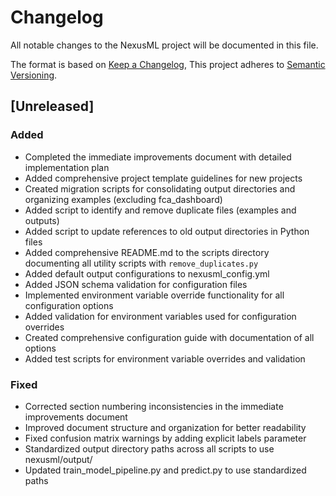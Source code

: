 # Changelog

All notable changes to the NexusML project will be documented in this file.

The format is based on [Keep a Changelog](https://keepachangelog.com/en/1.0.0/),
This project adheres to
[Semantic Versioning](https://semver.org/spec/v2.0.0.html).

## [Unreleased]

### Added

- Completed the immediate improvements document with detailed implementation
  plan
- Added comprehensive project template guidelines for new projects
- Created migration scripts for consolidating output directories and organizing
  examples (excluding fca_dashboard)
- Added script to identify and remove duplicate files (examples and outputs)
- Added script to update references to old output directories in Python files
- Added comprehensive README.md to the scripts directory documenting all utility
  scripts with `remove_duplicates.py`
- Added default output configurations to nexusml_config.yml
- Added JSON schema validation for configuration files
- Implemented environment variable override functionality for all configuration
  options
- Added validation for environment variables used for configuration overrides
- Created comprehensive configuration guide with documentation of all options
- Added test scripts for environment variable overrides and validation

### Fixed

- Corrected section numbering inconsistencies in the immediate improvements
  document
- Improved document structure and organization for better readability
- Fixed confusion matrix warnings by adding explicit labels parameter
- Standardized output directory paths across all scripts to use nexusml/output/
- Updated train_model_pipeline.py and predict.py to use standardized paths
